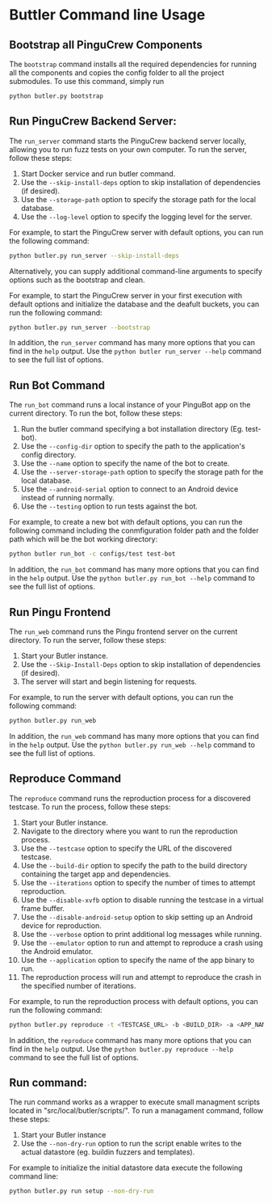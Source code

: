 # Buttler Command line Usage

## Bootstrap all PinguCrew Components

The `bootstrap` command installs all the required dependencies for running all the components and copies the config folder to all the project submodules. To use this command, simply run

```bash
python butler.py bootstrap 
```

## Run PinguCrew Backend Server:

The `run_server` command starts the PinguCrew backend server locally, allowing you to run fuzz tests on your own computer. To run the server, follow these steps:

1. Start Docker service and run butler command.
2. Use the `--skip-install-deps` option to skip installation of dependencies (if desired).
3. Use the `--storage-path` option to specify the storage path for the local database.
4. Use the `--log-level` option to specify the logging level for the server.

For example, to start the PinguCrew server with default options, you can run the following command:

```bash
python butler.py run_server --skip-install-deps
```

Alternatively, you can supply additional command-line arguments to specify options such as the bootstrap and clean.

For example, to start the PinguCrew server in your first execution with default options and initialize the database and the deafult buckets, you can run the following command:

```bash
python butler.py run_server --bootstrap
```

In addition, the `run_server` command has many more options that you can find in the `help` output. Use the `python butler run_server --help` command to see the full list of options.

## Run Bot Command

The `run_bot` command runs a local instance of your PinguBot app on the current directory. To run the bot, follow these steps:

1. Run the butler command specifying a bot installation directory (Eg. test-bot).
2. Use the `--config-dir` option to specify the path to the application's config directory.
3. Use the `--name` option to specify the name of the bot to create.
4. Use the `--server-storage-path` option to specify the storage path for the local database.
5. Use the `--android-serial` option to connect to an Android device instead of running normally.
6. Use the `--testing` option to run tests against the bot.

For example, to create a new bot with default options, you can run the following command including the conmfiguration folder path and the folder path which will be the bot working directory:

```bash
python butler run_bot -c configs/test test-bot
```

In addition, the `run_bot` command has many more options that you can find in the `help` output. Use the `python butler.py run_bot --help` command to see the full list of options.

## Run Pingu Frontend

The `run_web` command runs the Pingu frontend server on the current directory. To run the server, follow these steps:

1. Start your Butler instance.
2. Use the `--Skip-Install-Deps` option to skip installation of dependencies (if desired).
3. The server will start and begin listening for requests.

For example, to run the server with default options, you can run the following command:

```bash
python butler.py run_web
```

In addition, the `run_web` command has many more options that you can find in the `help` output. Use the `python butler.py run_web --help` command to see the full list of options.

## Reproduce Command

The `reproduce` command runs the reproduction process for a discovered testcase. To run the process, follow these steps:

1. Start your Butler instance.
2. Navigate to the directory where you want to run the reproduction process.
3. Use the `--testcase` option to specify the URL of the discovered testcase.
4. Use the `--build-dir` option to specify the path to the build directory containing the target app and dependencies.
5. Use the `--iterations` option to specify the number of times to attempt reproduction.
6. Use the `--disable-xvfb` option to disable running the testcase in a virtual frame buffer.
7. Use the `--disable-android-setup` option to skip setting up an Android device for reproduction.
8. Use the `--verbose` option to print additional log messages while running.
9. Use the `--emulator` option to run and attempt to reproduce a crash using the Android emulator.
10. Use the `--application` option to specify the name of the app binary to run.
11. The reproduction process will run and attempt to reproduce the crash in the specified number of iterations.

For example, to run the reproduction process with default options, you can run the following command:

```bash
python butler.py reproduce -t <TESTCASE_URL> -b <BUILD_DIR> -a <APP_NAME>
```

In addition, the `reproduce` command has many more options that you can find in the `help` output. Use the `python butler.py reproduce --help` command to see the full list of options.

## Run command:

The run command works as a wrapper to execute small managment scripts located in "src/local/butler/scripts/". To run a managament command, follow these steps:

1. Start your Butler instance
2. Use the `--non-dry-run` option to run the script enable writes to the actual datastore (eg. buildin fuzzers and templates).

For example to initialize the initial datastore data execute the following command line:

```bash
python butler.py run setup --non-dry-run 
```
